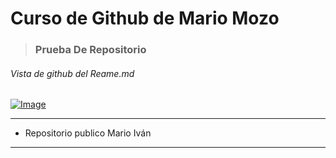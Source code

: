 # Curso de Github de Mario Mozo

> ### Prueba De Repositorio

###### Vista de github del Reame.md

[![Image](https://images6.alphacoders.com/131/1313867.png "Image")](https://images6.alphacoders.com/131/1313867.png "Image")

------------


- Repositorio publico Mario Iván

------------

